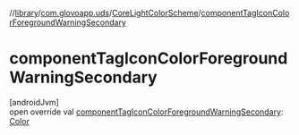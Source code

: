//[library](../../../index.md)/[com.glovoapp.uds](../index.md)/[CoreLightColorScheme](index.md)/[componentTagIconColorForegroundWarningSecondary](component-tag-icon-color-foreground-warning-secondary.md)

# componentTagIconColorForegroundWarningSecondary

[androidJvm]\
open override val [componentTagIconColorForegroundWarningSecondary](component-tag-icon-color-foreground-warning-secondary.md): [Color](https://developer.android.com/reference/kotlin/androidx/compose/ui/graphics/Color.html)
